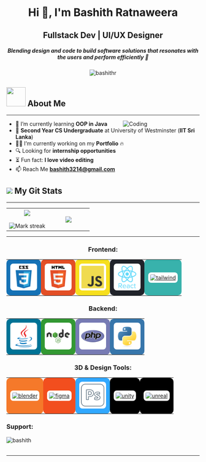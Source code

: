 <!--Intro-->

<div align="center">
<h1>Hi 👋, I'm Bashith Ratnaweera</h1>
<h2>Fullstack Dev | UI/UX Designer</h2>
<h5>Blending design and code to build software solutions that resonates with the users and perform efficiently 🚀</h5>
</div>

<p align="center"> <img src="https://komarev.com/ghpvc/?username=bashithr&label=Profile%20views&color=0e75b6&style=flat" alt="bashithr" /> </p>


## <img src="https://media2.giphy.com/media/QssGEmpkyEOhBCb7e1/giphy.gif?cid=ecf05e47a0n3gi1bfqntqmob8g9aid1oyj2wr3ds3mg700bl&rid=giphy.gif" width="50px" height="50px"> About Me
---
<img align="right" alt="Coding" width="200" src="https://user-images.githubusercontent.com/74038190/219923809-b86dc415-a0c2-4a38-bc88-ad6cf06395a8.gif">

- 🌱 I’m currently learning **OOP in Java**
- 🏢 **Second Year CS Undergraduate** at University of Westminster (**IIT Sri Lanka**)
- 👨‍💻 I’m currently working on my **Portfolio** 🔥
- 🔍 Looking for **internship opportunities**
- ⏳ Fun fact: **I love video editing**
- 📫 Reach Me **bashith3214@gmail.com**

<!--My GitHub Statistics-->

## <img src="https://media.giphy.com/media/iY8CRBdQXODJSCERIr/giphy.gif" width="35" > My Git Stats
---
<table align="center">
<tr border="none">
<td width="50%" align="center">

  <img  align="center"  src="https://github-readme-stats.vercel.app/api?username=bashithr&theme=chartreuse-dark&show_icons=true&count_private=true" />
  <br></br>
  <img  title="🔥 Get streak stats for your profile at git.io/streak-stats" alt="Mark streak" src="https://github-readme-streak-stats.herokuapp.com/?user=bashithr&theme=chartreuse-dark&hide_border=false" /> 
</td>
<td width="50%" align="center">

  <img  align="center"  src="https://github-readme-stats.anuraghazra1.vercel.app/api/top-langs/?username=bashithr&theme=chartreuse-dark&hide_border=false&no-bg=true&no-frame=true&langs_count=10"/>

  </td>
</tr>
</table>

---

<h3 align="center">Frontend:</h3>
<table align="center">
  <tr>
    <td align="center" style="background-color: #1572B6; padding: 10px; border-radius: 10px;">
      <a href="https://www.w3schools.com/css/" target="_blank" rel="noreferrer">
        <img src="https://raw.githubusercontent.com/devicons/devicon/master/icons/css3/css3-original-wordmark.svg" alt="css3" width="60" height="60" style="background:white; padding:5px; border-radius:8px;"/>
      </a>
    </td>
    <td align="center" style="background-color: #E34F26; padding: 10px; border-radius: 10px;">
      <a href="https://www.w3.org/html/" target="_blank" rel="noreferrer">
        <img src="https://raw.githubusercontent.com/devicons/devicon/master/icons/html5/html5-original-wordmark.svg" alt="html5" width="60" height="60" style="background:white; padding:5px; border-radius:8px;"/>
      </a>
    </td>
    <td align="center" style="background-color: #F7DF1E; padding: 10px; border-radius: 10px;">
      <a href="https://developer.mozilla.org/en-US/docs/Web/JavaScript" target="_blank" rel="noreferrer">
        <img src="https://raw.githubusercontent.com/devicons/devicon/master/icons/javascript/javascript-original.svg" alt="javascript" width="60" height="60" style="background:white; padding:5px; border-radius:8px;"/>
      </a>
    </td>
    <td align="center" style="background-color: #20232A; padding: 10px; border-radius: 10px;">
      <a href="https://reactjs.org/" target="_blank" rel="noreferrer">
        <img src="https://raw.githubusercontent.com/devicons/devicon/master/icons/react/react-original-wordmark.svg" alt="react" width="60" height="60" style="background:white; padding:5px; border-radius:8px;"/>
      </a>
    </td>
    <td align="center" style="background-color: #38B2AC; padding: 10px; border-radius: 10px;">
      <a href="https://tailwindcss.com/" target="_blank" rel="noreferrer">
        <img src="https://www.vectorlogo.zone/logos/tailwindcss/tailwindcss-icon.svg" alt="tailwind" width="60" height="60" style="background:white; padding:5px; border-radius:8px;"/>
      </a>
    </td>
  </tr>
</table>

<h3 align="center">Backend:</h3>
<table align="center">
  <tr>
    <td align="center" style="background-color: #007396; padding: 10px; border-radius: 10px;">
      <a href="https://www.java.com" target="_blank" rel="noreferrer">
        <img src="https://raw.githubusercontent.com/devicons/devicon/master/icons/java/java-original.svg" alt="java" width="60" height="60" style="background:white; padding:5px; border-radius:8px;"/>
      </a>
    </td>
    <td align="center" style="background-color: #339933; padding: 10px; border-radius: 10px;">
      <a href="https://nodejs.org" target="_blank" rel="noreferrer">
        <img src="https://raw.githubusercontent.com/devicons/devicon/master/icons/nodejs/nodejs-original-wordmark.svg" alt="nodejs" width="60" height="60" style="background:white; padding:5px; border-radius:8px;"/>
      </a>
    </td>
    <td align="center" style="background-color: #777BB4; padding: 10px; border-radius: 10px;">
      <a href="https://www.php.net" target="_blank" rel="noreferrer">
        <img src="https://raw.githubusercontent.com/devicons/devicon/master/icons/php/php-original.svg" alt="php" width="60" height="60" style="background:white; padding:5px; border-radius:8px;"/>
      </a>
    </td>
    <td align="center" style="background-color: #3776AB; padding: 10px; border-radius: 10px;">
      <a href="https://www.python.org" target="_blank" rel="noreferrer">
        <img src="https://raw.githubusercontent.com/devicons/devicon/master/icons/python/python-original.svg" alt="python" width="60" height="60" style="background:white; padding:5px; border-radius:8px;"/>
      </a>
    </td>
  </tr>
</table>

<h3 align="center">3D & Design Tools:</h3>
<table align="center">
  <tr>
    <td align="center" style="background-color: #F5792A; padding: 10px; border-radius: 10px;">
      <a href="https://www.blender.org/" target="_blank" rel="noreferrer">
        <img src="https://download.blender.org/branding/community/blender_community_badge_white.svg" alt="blender" width="60" height="60" style="background:white; padding:5px; border-radius:8px;"/>
      </a>
    </td>
    <td align="center" style="background-color: #F24E1E; padding: 10px; border-radius: 10px;">
      <a href="https://www.figma.com/" target="_blank" rel="noreferrer">
        <img src="https://www.vectorlogo.zone/logos/figma/figma-icon.svg" alt="figma" width="60" height="60" style="background:white; padding:5px; border-radius:8px;"/>
      </a>
    </td>
    <td align="center" style="background-color: #31A8FF; padding: 10px; border-radius: 10px;">
      <a href="https://www.photoshop.com/en" target="_blank" rel="noreferrer">
        <img src="https://raw.githubusercontent.com/devicons/devicon/master/icons/photoshop/photoshop-line.svg" alt="photoshop" width="60" height="60" style="background:white; padding:5px; border-radius:8px;"/>
      </a>
    </td>
    <td align="center" style="background-color: #000000; padding: 10px; border-radius: 10px;">
      <a href="https://unity.com/" target="_blank" rel="noreferrer">
        <img src="https://www.vectorlogo.zone/logos/unity3d/unity3d-icon.svg" alt="unity" width="60" height="60" style="background:white; padding:5px; border-radius:8px;"/>
      </a>
    </td>
    <td align="center" style="background-color: #000000; padding: 10px; border-radius: 10px;">
      <a href="https://unrealengine.com/" target="_blank" rel="noreferrer">
        <img src="https://raw.githubusercontent.com/kenangundogan/fontisto/036b7eca71aab1bef8e6a0518f7329f13ed62f6b/icons/svg/brand/unreal-engine.svg" alt="unreal" width="60" height="60" style="background:white; padding:5px; border-radius:8px;"/>
      </a>
    </td>
  </tr>
</table>



<h3 align="left">Support:</h3>
<p><a href="https://www.buymeacoffee.com/bashith"> <img align="left" src="https://cdn.buymeacoffee.com/buttons/v2/default-yellow.png" height="40" width="100" alt="bashith" /></a></p><br><br>

---


